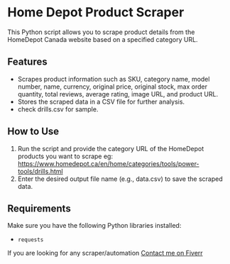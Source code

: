 # Home Depot Product Scraper

This Python script allows you to scrape product details from the HomeDepot Canada website based on a specified category URL.

## Features
- Scrapes product information such as SKU, category name, model number, name, currency, original price, original stock, max order quantity, total reviews, average rating, image URL, and product URL.
- Stores the scraped data in a CSV file for further analysis.
- check drills.csv for sample.

## How to Use
1. Run the script and provide the category URL of the HomeDepot products you want to scrape eg: https://www.homedepot.ca/en/home/categories/tools/power-tools/drills.html
2. Enter the desired output file name (e.g., data.csv) to save the scraped data.

## Requirements
Make sure you have the following Python libraries installed:
- `requests`

If you are looking for any scraper/automation [Contact me on Fiverr](https://go.fiverr.com/visit/?bta=707597&brand=fiverrcpa&landingPage=https%3A%2F%2Fwww.fiverr.com%2Fmajdmsahel%2Fdo-python-web-scraping-and-automation)

